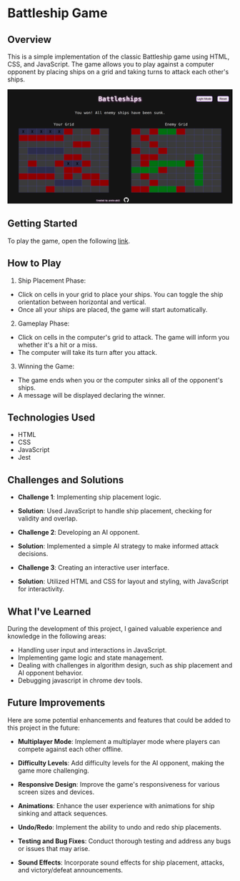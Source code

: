 # Battleship Game

## Overview

This is a simple implementation of the classic Battleship game using HTML, CSS, and JavaScript. The game allows you to play against a computer opponent by placing ships on a grid and taking turns to attack each other's ships.

![Battleship Screenshot](./Images/battleships-screenshot.png)

## Getting Started

To play the game, open the following [link](https://preto-phil.github.io/Battleships/).

## How to Play

1. Ship Placement Phase:

- Click on cells in your grid to place your ships. You can toggle the ship orientation between horizontal and vertical.
- Once all your ships are placed, the game will start automatically.

2. Gameplay Phase:

- Click on cells in the computer's grid to attack. The game will inform you whether it's a hit or a miss.
- The computer will take its turn after you attack.

3. Winning the Game:

- The game ends when you or the computer sinks all of the opponent's ships.
- A message will be displayed declaring the winner.

## Technologies Used

- HTML
- CSS
- JavaScript
- Jest


## Challenges and Solutions

- **Challenge 1**: Implementing ship placement logic.
- **Solution**: Used JavaScript to handle ship placement, checking for validity and overlap.

- **Challenge 2**: Developing an AI opponent.
- **Solution**: Implemented a simple AI strategy to make informed attack decisions.

- **Challenge 3**: Creating an interactive user interface.
- **Solution**: Utilized HTML and CSS for layout and styling, with JavaScript for interactivity.


## What I've Learned

During the development of this project, I gained valuable experience and knowledge in the following areas:

- Handling user input and interactions in JavaScript.
- Implementing game logic and state management.
- Dealing with challenges in algorithm design, such as ship placement and AI opponent behavior.
- Debugging javascript in chrome dev tools.

## Future Improvements

Here are some potential enhancements and features that could be added to this project in the future:

- **Multiplayer Mode**: Implement a multiplayer mode where players can compete against each other offline.

- **Difficulty Levels**: Add difficulty levels for the AI opponent, making the game more challenging.

- **Responsive Design**: Improve the game's responsiveness for various screen sizes and devices.

- **Animations**: Enhance the user experience with animations for ship sinking and attack sequences.

- **Undo/Redo**: Implement the ability to undo and redo ship placements.

- **Testing and Bug Fixes**: Conduct thorough testing and address any bugs or issues that may arise.

- **Sound Effects**: Incorporate sound effects for ship placement, attacks, and victory/defeat announcements.

